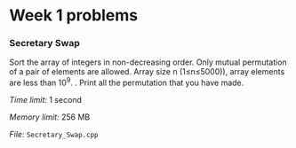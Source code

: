 # Week 1 problems

### Secretary Swap

Sort the array of integers in non-decreasing order. Only mutual permutation of a pair of elements are allowed. Array size n (1&le;n&le;5000)), array elements are less than 10<sup>9</sup>. . Print all the permutation that you have made. 


*Time limit:*  1 second

*Memory limit:* 256 MB

*File:* `Secretary_Swap.cpp`





